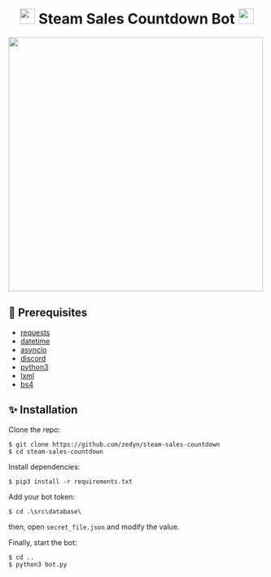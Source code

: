 <h1 align="center"><img src="https://c.tenor.com/zjbXreUb5_YAAAAM/steam.gif" width="30px"> Steam Sales Countdown Bot <img src="https://c.tenor.com/KChHVc7BktYAAAAS/discord-loading.gif" width="30px"></h1>

<img src='https://i.hizliresim.com/dwikt48.png' align='center' width=500>

## 🚧 Prerequisites
- [requests](https://pypi.org/project/requests/)
- [datetime](https://docs.python.org/3/library/datetime.html)
- [asyncio](https://docs.python.org/3/library/asyncio.html)
- [discord](https://discordpy.readthedocs.io/en/stable/)
- [python3](https://www.python.org/)
- [lxml](https://pypi.org/project/lxml/)
- [bs4](https://pypi.org/project/bs4/)

## ✨ Installation
Clone the repo:

```console
$ git clone https://github.com/zedyn/steam-sales-countdown
$ cd steam-sales-countdown
```

Install dependencies:

```console
$ pip3 install -r requirements.txt
```

Add your bot token:

```console
$ cd .\src\database\
```

then, open ```secret_file.json``` and modify the value.


Finally, start the bot:

```console
$ cd ..
$ python3 bot.py
```

